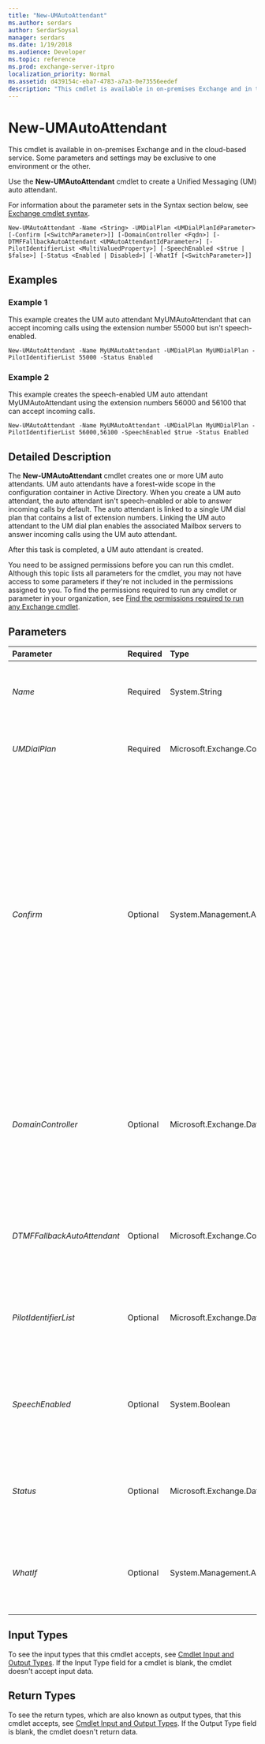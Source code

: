```yaml
---
title: "New-UMAutoAttendant"
ms.author: serdars
author: SerdarSoysal
manager: serdars
ms.date: 1/19/2018
ms.audience: Developer
ms.topic: reference
ms.prod: exchange-server-itpro
localization_priority: Normal
ms.assetid: d439154c-eba7-4783-a7a3-0e73556eedef
description: "This cmdlet is available in on-premises Exchange and in the cloud-based service. Some parameters and settings may be exclusive to one environment or the other."
---
```


# New-UMAutoAttendant

This cmdlet is available in on-premises Exchange and in the cloud-based service. Some parameters and settings may be exclusive to one environment or the other. 
  
Use the **New-UMAutoAttendant** cmdlet to create a Unified Messaging (UM) auto attendant.
  
For information about the parameter sets in the Syntax section below, see [Exchange cmdlet syntax](https://technet.microsoft.com/library/bb123552.aspx). 
  
```
New-UMAutoAttendant -Name <String> -UMDialPlan <UMDialPlanIdParameter> [-Confirm [<SwitchParameter>]] [-DomainController <Fqdn>] [-DTMFFallbackAutoAttendant <UMAutoAttendantIdParameter>] [-PilotIdentifierList <MultiValuedProperty>] [-SpeechEnabled <$true | $false>] [-Status <Enabled | Disabled>] [-WhatIf [<SwitchParameter>]]

```

## Examples
<a name="Examples"> </a>

### Example 1

This example creates the UM auto attendant MyUMAutoAttendant that can accept incoming calls using the extension number 55000 but isn't speech-enabled.
  
```
New-UMAutoAttendant -Name MyUMAutoAttendant -UMDialPlan MyUMDialPlan -PilotIdentifierList 55000 -Status Enabled
```

### Example 2

This example creates the speech-enabled UM auto attendant MyUMAutoAttendant using the extension numbers 56000 and 56100 that can accept incoming calls.
  
```
New-UMAutoAttendant -Name MyUMAutoAttendant -UMDialPlan MyUMDialPlan -PilotIdentifierList 56000,56100 -SpeechEnabled $true -Status Enabled
```

## Detailed Description
<a name="DetailedDescription"> </a>

The **New-UMAutoAttendant** cmdlet creates one or more UM auto attendants. UM auto attendants have a forest-wide scope in the configuration container in Active Directory. When you create a UM auto attendant, the auto attendant isn't speech-enabled or able to answer incoming calls by default. The auto attendant is linked to a single UM dial plan that contains a list of extension numbers. Linking the UM auto attendant to the UM dial plan enables the associated Mailbox servers to answer incoming calls using the UM auto attendant.
  
After this task is completed, a UM auto attendant is created.
  
You need to be assigned permissions before you can run this cmdlet. Although this topic lists all parameters for the cmdlet, you may not have access to some parameters if they're not included in the permissions assigned to you. To find the permissions required to run any cmdlet or parameter in your organization, see [Find the permissions required to run any Exchange cmdlet](https://technet.microsoft.com/library/mt432940.aspx).
  
## Parameters
<a name="DetailedDescription"> </a>

|**Parameter**|**Required**|**Type**|**Description**|
|:-----|:-----|:-----|:-----|
| _Name_ <br/> |Required  <br/> |System.String  <br/> |The _Name_ parameter specifies the display name for the UM auto attendant. The display name for the UM auto attendant can contain as many as 64 characters. <br/> |
| _UMDialPlan_ <br/> |Required  <br/> |Microsoft.Exchange.Configuration.Tasks.UMDialPlanIdParameter  <br/> |The _UMDialPlan_ parameter specifies the UM dial plan identifier for the UM dial plan to be associated with this UM auto attendant. <br/> |
| _Confirm_ <br/> |Optional  <br/> |System.Management.Automation.SwitchParameter  <br/> | The _Confirm_ switch specifies whether to show or hide the confirmation prompt. How this switch affects the cmdlet depends on if the cmdlet requires confirmation before proceeding. <br/>  Destructive cmdlets (for example, **Remove-\*** cmdlets) have a built-in pause that forces you to acknowledge the command before proceeding. For these cmdlets, you can skip the confirmation prompt by using this exact syntax: `-Confirm:$false`.  <br/>  Most other cmdlets (for example, **New-\*** and **Set-\*** cmdlets) don't have a built-in pause. For these cmdlets, specifying the _Confirm_ switch without a value introduces a pause that forces you acknowledge the command before proceeding. <br/> |
| _DomainController_ <br/> |Optional  <br/> |Microsoft.Exchange.Data.Fqdn  <br/> |This parameter is available only in on-premises Exchange.  <br/> The _DomainController_ parameter specifies the domain controller that's used by this cmdlet to read data from or write data to Active Directory. You identify the domain controller by its fully qualified domain name (FQDN). For example, `dc01.contoso.com`.  <br/> |
| _DTMFFallbackAutoAttendant_ <br/> |Optional  <br/> |Microsoft.Exchange.Configuration.Tasks.UMAutoAttendantIdParameter  <br/> |The _DTMFFallbackAutoAttendant_ parameter specifies a secondary UM auto attendant. A secondary UM auto attendant can be used only if the _SpeechEnabled_ parameter is set to `$true`.  <br/> |
| _PilotIdentifierList_ <br/> |Optional  <br/> |Microsoft.Exchange.Data.MultiValuedProperty  <br/> |The _PilotIdentifierList_ parameter specifies a list of one or more pilot numbers. Pilot numbers route incoming calls to Mailbox servers. The calls are then answered by the UM auto attendant. <br/> |
| _SpeechEnabled_ <br/> |Optional  <br/> |System.Boolean  <br/> |The _SpeechEnabled_ parameter specifies whether the UM auto attendant is speech-enabled. The default value is `$true`. If this parameter is omitted, or if the value is  `$false`, the UM auto attendant isn't speech-enabled.  <br/> |
| _Status_ <br/> |Optional  <br/> |Microsoft.Exchange.Data.Directory.SystemConfiguration.StatusEnum  <br/> |The _Status_ parameter specifies whether the UM auto attendant being created will be enabled. If this parameter isn't supplied, the UM auto attendant is created but left in a disabled state. <br/> |
| _WhatIf_ <br/> |Optional  <br/> |System.Management.Automation.SwitchParameter  <br/> |The _WhatIf_ switch simulates the actions of the command. You can use this switch to view the changes that would occur without actually applying those changes. You don't need to specify a value with this switch. <br/> |
   
## Input Types
<a name="InputTypes"> </a>

To see the input types that this cmdlet accepts, see [Cmdlet Input and Output Types](http://go.microsoft.com/fwlink/p/?linkId=616387). If the Input Type field for a cmdlet is blank, the cmdlet doesn't accept input data. 
  
## Return Types
<a name="ReturnTypes"> </a>

To see the return types, which are also known as output types, that this cmdlet accepts, see [Cmdlet Input and Output Types](http://go.microsoft.com/fwlink/p/?linkId=616387). If the Output Type field is blank, the cmdlet doesn't return data. 
  

